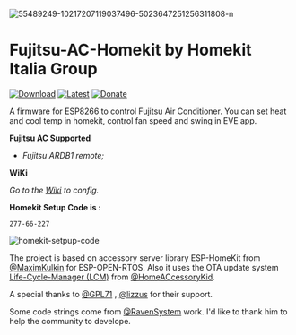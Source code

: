 <a><img src="https://i.ibb.co/t2Cj0Lb/73554699-10218936426109092-1041828279960469504-n.jpg" alt="55489249-10217207119037496-5023647251256311808-n" border="0"></a>

# Fujitsu-AC-Homekit by Homekit Italia Group

[![Download](https://img.shields.io/github/downloads/curla92/Fujitsu-AC-Homekit/total?color=red
)](https://github.com/curla92/Fujitsu-AC-Homekit/releases) [![Latest](https://img.shields.io/github/v/tag/curla92/Fujitsu-AC-Homekit?color=green&label=Latest%20Release
)](https://github.com/curla92/Fujitsu-AC-Homekit/releases) [![Donate](https://img.shields.io/badge/Donate-PayPal-blue)](https://www.paypal.com/cgi-bin/webscr?cmd=_s-xclick&hosted_button_id=WKPEBA4PLFKXU&source=url) 

A firmware for ESP8266 to control Fujitsu Air Conditioner. 
You can set heat and cool temp in homekit, control fan speed and swing in EVE app.

**Fujitsu AC Supported**
- *Fujitsu ARDB1 remote;*

**WiKi**

*Go to the [Wiki](https://github.com/curla92/Fujitsu-AC-Homekit/wiki/EVE-CONFIG) to config.*

**Homekit Setup Code is :**
```
277-66-227
```

<a><img src="https://i.ibb.co/wRzYSM8/qrcode.png" alt="homekit-setpup-code" border="0"></a>

The project is based on accessory server library ESP-HomeKit from [@MaximKulkin](https://github.com/MaximKulkin) for ESP-OPEN-RTOS.
Also it uses the OTA update system [Life-Cycle-Manager (LCM)](https://github.com/HomeACcessoryKid/life-cycle-manager) from [@HomeACcessoryKid](https://github.com/HomeACcessoryKid).

A special thanks to [@GPL71](https://github.com/GPL71) , [@lizzus](https://github.com/lizzus) for their support.

Some code strings come from [@RavenSystem](https://github.com/RavenSystem/esp-homekit-devices) work. I'd like to thank him to help the community to develope.
